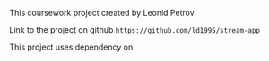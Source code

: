 This coursework project created by Leonid Petrov.

Link to the project on github `https://github.com/ld1995/stream-app`

This project uses dependency on: 